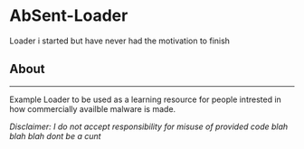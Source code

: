# AbSent-Loader
Loader i started but have never had the motivation to finish

## About
___
Example Loader to be used as a learning resource for people intrested in how commercially availble malware is made.

*Disclaimer: I do not accept responsibility for misuse of provided code blah blah blah dont be a cunt*